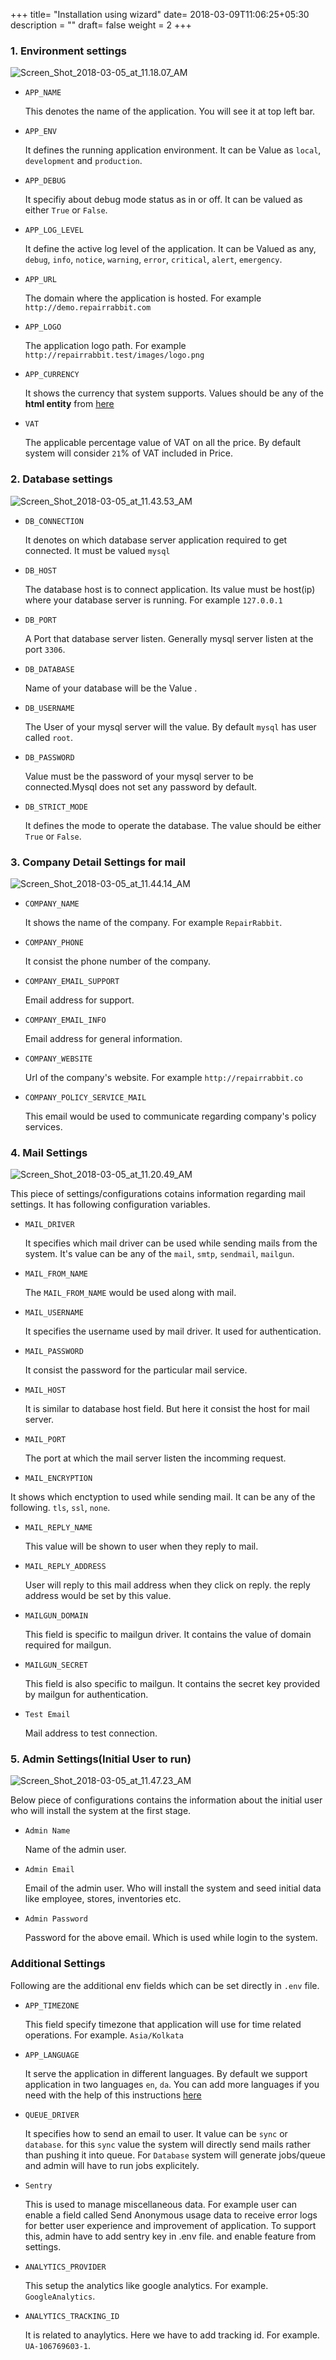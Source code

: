 +++
title= "Installation using wizard"
date= 2018-03-09T11:06:25+05:30
description = ""
draft= false
weight = 2
+++

### 1. Environment settings

![Screen_Shot_2018-03-05_at_11.18.07_AM](https://gitlab.com/RepairRabbit/repairrabbit/uploads/b9e90e6422fe32cc88f76ed98db0d4a3/Screen_Shot_2018-03-05_at_11.18.07_AM.png)

* `APP_NAME`

  This denotes the name of the application. You will see it at top left bar.

* `APP_ENV`

  It defines the running application environment. It can be Value as `local`, `development` and `production`.

* `APP_DEBUG`

  It specifiy about debug mode status as in or off. It can be valued as either `True` or `False`.

* `APP_LOG_LEVEL`

  It define the active log level of the application. It can be Valued as any, `debug`, `info`, `notice`, `warning`, `error`, `critical`, `alert`, `emergency`.

* `APP_URL`

  The domain where the application is hosted. For example `http://demo.repairrabbit.com`

* `APP_LOGO`

  The application logo path. For example `http://repairrabbit.test/images/logo.png`

* `APP_CURRENCY`

  It shows the currency that system supports. Values should be any of the **html entity** from [here](https://www.toptal.com/designers/htmlarrows/currency/)

* `VAT`

  The applicable percentage value of VAT on all the price. By default system will consider `21`% of VAT included in Price.

### 2. Database settings

![Screen_Shot_2018-03-05_at_11.43.53_AM](https://gitlab.com/RepairRabbit/repairrabbit/uploads/63bdf40a3534ecf2780d9b59107d0048/Screen_Shot_2018-03-05_at_11.43.53_AM.png)

* `DB_CONNECTION`
  
  It denotes on which database server application required to get connected. It must be valued `mysql`

* `DB_HOST`

  The database host is to connect application. Its value must be host(ip) where your database server is running. For example `127.0.0.1`
  
* `DB_PORT`

  A Port that database server listen. Generally mysql server listen at the port `3306`.
  
* `DB_DATABASE`

  Name of your database will be the Value .
  
* `DB_USERNAME`

  The User of your mysql server will the value. By default `mysql` has user called `root`.
  
* `DB_PASSWORD`

  Value must be the password of your mysql server to be connected.Mysql does not set any password by default.
  
* `DB_STRICT_MODE`

  It defines the mode to operate the database. The value should be either `True` or `False`.
  
### 3. Company Detail Settings for mail

![Screen_Shot_2018-03-05_at_11.44.14_AM](https://gitlab.com/RepairRabbit/repairrabbit/uploads/d2c76c9e5fffcf24f463719b298b7830/Screen_Shot_2018-03-05_at_11.44.14_AM.png)

* `COMPANY_NAME`

  It shows the name of the company. For example `RepairRabbit`.
  
* `COMPANY_PHONE`

  It consist the phone number of the company.
  
* `COMPANY_EMAIL_SUPPORT`

  Email address for support.
  
* `COMPANY_EMAIL_INFO`

  Email address for general information.
  
* `COMPANY_WEBSITE`

  Url of the company's website. For example `http://repairrabbit.co`
  
* `COMPANY_POLICY_SERVICE_MAIL`

  This email would be used to communicate regarding company's policy services.
  
### 4. Mail Settings

![Screen_Shot_2018-03-05_at_11.20.49_AM](https://gitlab.com/RepairRabbit/repairrabbit/uploads/013aa1134cffc77002b2f03020115c6f/Screen_Shot_2018-03-05_at_11.20.49_AM.png)

This piece of settings/configurations cotains information regarding mail settings. It has following configuration variables.

* `MAIL_DRIVER`

  It specifies which mail driver can be used while sending mails from the system. It's value can be any of the `mail`, `smtp`, `sendmail`, `mailgun`.

* `MAIL_FROM_NAME`

  The `MAIL_FROM_NAME` would be used along with mail.
  
* `MAIL_USERNAME`

  It specifies the username used by mail driver. It used for authentication.
  
* `MAIL_PASSWORD`

  It consist the password for the particular mail service.
  
* `MAIL_HOST`

  It is similar to database host field. But here it consist the host for mail server.
  
* `MAIL_PORT`

  The port at which the mail server listen the incomming request.
  
*  `MAIL_ENCRYPTION`

  It shows which enctyption to used while sending mail. It can be any of the following. `tls`, `ssl`, `none`.
  
* `MAIL_REPLY_NAME`

  This value will be shown to user when they reply to mail.
  
* `MAIL_REPLY_ADDRESS`
  
  User will reply to this mail address when they click on reply. the reply address would be set by this value. 

* `MAILGUN_DOMAIN`

  This field is specific to mailgun driver. It contains the value of domain required for mailgun.
  
* `MAILGUN_SECRET`
  
  This field is also specific to mailgun. It contains the secret key provided by mailgun for authentication.

* `Test Email`

  Mail address to test connection.

### 5. Admin Settings(Initial User to run)

![Screen_Shot_2018-03-05_at_11.47.23_AM](https://gitlab.com/RepairRabbit/repairrabbit/uploads/74765d15ed99b5f001c54676a61e5225/Screen_Shot_2018-03-05_at_11.47.23_AM.png)

Below piece of configurations contains the information about the initial user who will install the system at the first stage.

* `Admin Name `

  Name of the admin user.
  
* `Admin Email`

  Email of the admin user. Who will install the system and seed initial data like employee, stores, inventories etc.
  
* `Admin Password`

  Password for the above email. Which is used while login to the system.
  
  
### Additional Settings

Following are the additional env fields which can be set directly in `.env` file.

* `APP_TIMEZONE`

  This field specify timezone that application will use for time related operations. For example. `Asia/Kolkata`
  
* `APP_LANGUAGE`

  It serve the application in different languages. By default we support application in two languages `en`, `da`. You can add more languages if you need with the help of this instructions [here](./development/internationalization.md)
  
* `QUEUE_DRIVER`

  It specifies how to send an email to user. It value can be `sync` or `database`. for this `sync` value the system will directly send mails rather than pushing it into queue. For `Database` system will generate jobs/queue and admin will have to run jobs explicitely.
  
* `Sentry`

  This is used to manage miscellaneous data. For example user can enable a field called Send Anonymous usage data to receive error logs for better user experience and improvement of application. To support this, admin have to add sentry key in .env file. and enable feature from settings.
  
* `ANALYTICS_PROVIDER`

  This setup the analytics like google analytics. For example. `GoogleAnalytics`.
  
* `ANALYTICS_TRACKING_ID`

  It is related to anaylytics. Here we have to add tracking id.  For example. `UA-106769603-1`.

